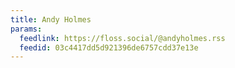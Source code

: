 ```yaml
---
title: Andy Holmes
params:
  feedlink: https://floss.social/@andyholmes.rss
  feedid: 03c4417dd5d921396de6757cdd37e13e
---
```

